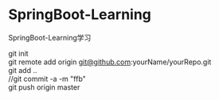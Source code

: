 # SpringBoot-Learning
SpringBoot-Learning学习

git init               
git remote add origin git@github.com:yourName/yourRepo.git               
git add ..                 
//git commit -a -m "ffb"            
git push origin master                         
